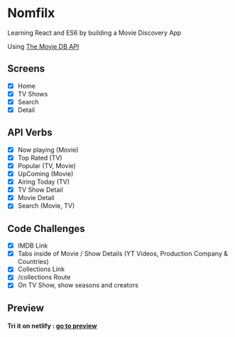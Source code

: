 # Nomfilx

Learning React and ES6 by building a Movie Discovery App

Using [The Movie DB API](https://developers.themoviedb.org/3)

## Screens

- [x] Home
- [x] TV Shows
- [x] Search
- [x] Detail

## API Verbs

- [x] Now playing (Movie)
- [x] Top Rated (TV)
- [x] Popular (TV, Movie)
- [x] UpComing (Movie)
- [x] Airing Today (TV)
- [x] TV Show Detail
- [x] Movie Detail
- [x] Search (Movie, TV)

## Code Challenges

- [x] IMDB Link
- [x] Tabs inside of Movie / Show Details (YT Videos, Production Company & Countries)
- [x] Collections Link
- [x] /collections Route
- [x] On TV Show, show seasons and creators

## Preview

#### Tri it on netlify : [go to preview](https://competent-hamilton-ba72e0.netlify.com)
